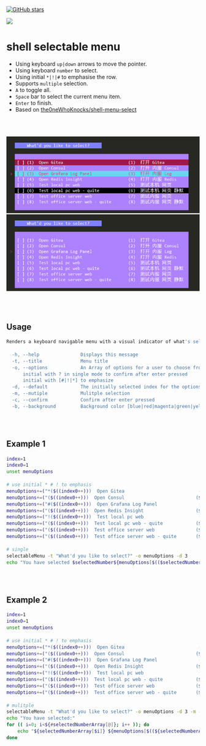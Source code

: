  [![GitHub stars](https://img.shields.io/github/stars/SenmiCloud/shell-selectable-menu.svg?style=social&label=Star&maxAge=2592000)](https://github.com/SenmiCloud/shell-selectable-menu)

<img src="https://avatars.githubusercontent.com/u/54386046?v=4" width="120"/>

# shell selectable menu
- Using keyboard `up|down` arrows to move the pointer.
- Using keyboard `number` to select.
- Using initial `*|!|#` to emphasise the row.
- Supports `multiple` selection.
- `A` to toggle all.
- `Space` bar to select the current menu item.
- `Enter` to finish.
- Based on [the0neWhoKnocks/shell-menu-select](https://github.com/the0neWhoKnocks/shell-menu-select)

<br><br>


<img src="https://github.com/SenmiCloud/shell-selectable-menu/blob/main/assets/asset1.gif?raw=true"/>
<br>
<img src="https://github.com/SenmiCloud/shell-selectable-menu/blob/main/assets/asset2.gif?raw=true"/>

<br><br>

## Usage
```bash
Renders a keyboard navigable menu with a visual indicator of what's selected.

  -h, --help               Displays this message
  -t, --title              Menu title
  -o, --options            An Array of options for a user to choose from
      initial with ? in single mode to confirm after enter pressed
      initial with [#|!|*] to emphasize
  -d, --default            The initially selected index for the options
  -m, --mutiple            Mulitple selection
  -c, --confirm            Confirm after enter pressed
  -b, --background         Background color [blue|red|magenta|green|yellow|cyan|pink|grey|lightBlue|purple|black|nonde] - default is blue
```

<br><br>

## Example 1
```bash
index=1
index0=1
unset menuOptions

# use initial * # ! to emphasis
menuOptions+=("*($((index0++)))  Open Gitea                           ($((index++)))  打开 Gitea")
menuOptions+=("($((index0++)))  Open Consul                          ($((index++)))  打开 内服 Consul")
menuOptions+=("#($((index0++)))  Open Grafana Log Panel               ($((index++)))  打开 内服 Log")
menuOptions+=("($((index0++)))  Open Redis Insight                   ($((index++)))  打开 内服 Redis")
menuOptions+=("!($((index0++)))  Test local pc web                    ($((index++)))  测试本机 网页")
menuOptions+=("($((index0++)))  Test local pc web - quite            ($((index++)))  测试本机 网页 静默")
menuOptions+=("($((index0++)))  Test office server web               ($((index++)))  测试内服 网页")
menuOptions+=("($((index0++)))  Test office server web - quite       ($((index++)))  测试内服 网页 静默")

# single
selectableMenu -t "What'd you like to select?" -o menuOptions -d 3
echo "You have selected $selectedNumber${menuOptions[$(($selectedNumber-1))]}"
```
<br><br>
## Example 2
```bash
index=1
index0=1
unset menuOptions

# use initial * # ! to emphasis
menuOptions+=("*($((index0++)))  Open Gitea                           ($((index++)))  打开 Gitea")
menuOptions+=("($((index0++)))  Open Consul                          ($((index++)))  打开 内服 Consul")
menuOptions+=("#($((index0++)))  Open Grafana Log Panel               ($((index++)))  打开 内服 Log")
menuOptions+=("($((index0++)))  Open Redis Insight                   ($((index++)))  打开 内服 Redis")
menuOptions+=("!($((index0++)))  Test local pc web                    ($((index++)))  测试本机 网页")
menuOptions+=("($((index0++)))  Test local pc web - quite            ($((index++)))  测试本机 网页 静默")
menuOptions+=("($((index0++)))  Test office server web               ($((index++)))  测试内服 网页")
menuOptions+=("($((index0++)))  Test office server web - quite       ($((index++)))  测试内服 网页 静默")

# mulitple
selectableMenu -t "What'd you like to select?" -o menuOptions -d 3 -m -b purple -c
echo "You have selected:"
for (( i=0; i<${#selectedNumberArray[@]}; i++ )); do
    echo "${selectedNumberArray[$i]} ${menuOptions[$((${selectedNumberArray[$i]}-1))]}"
done
```